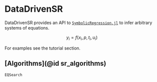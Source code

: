 # DataDrivenSR


DataDrivenSR provides an API to [`SymbolicRegression.jl`](https://github.com/MilesCranmer/SymbolicRegression.jl) to infer arbitrary systems of equations.

```math
y_{i} = f(x_{i}, p, t_i, u_{i})
```

For examples see the tutorial section.

## [Algorithms](@id sr_algorithms)

```@docs
EQSearch
```
